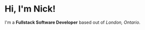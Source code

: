 <h1>Hi, I'm Nick!</h1>

<p>I'm a <strong>Fullstack Software Developer</strong> based out of <em>London, Ontario</em>.</p>
